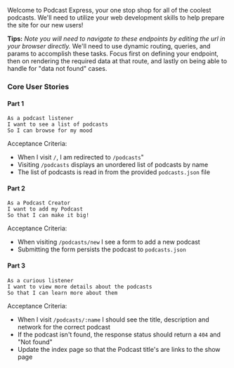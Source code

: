 Welcome to Podcast Express, your one stop shop for all of the coolest podcasts. We'll need to utilize your web development skills to help prepare the site for our new users!

**Tips:** _Note you will need to navigate to these endpoints by editing the url in your browser directly._ We'll need to use dynamic routing, queries, and params to accomplish these tasks. Focus first on defining your endpoint, then on rendering the required data at that route, and lastly on being able to handle for "data not found" cases.

### Core User Stories

#### Part 1

```no-highlight
As a podcast listener
I want to see a list of podcasts
So I can browse for my mood
```

Acceptance Criteria:

- When I visit `/`, I am redirected to `/podcasts`"
- Visiting `/podcasts` displays an unordered list of podcasts by name
- The list of podcasts is read in from the provided `podcasts.json` file

#### Part 2

```no-highlight
As a Podcast Creator
I want to add my Podcast
So that I can make it big!
```

Acceptance Criteria:

- When visiting `/podcasts/new` I see a form to add a new podcast
- Submitting the form persists the podcast to `podcasts.json`

#### Part 3

```no-highlight
As a curious listener
I want to view more details about the podcasts
So that I can learn more about them
```

Acceptance Criteria:

- When I visit `/podcasts/:name` I should see the title, description and network for the correct podcast
- If the podcast isn't found, the response status should return a `404` and "Not found"
- Update the index page so that the Podcast title's are links to the show page
